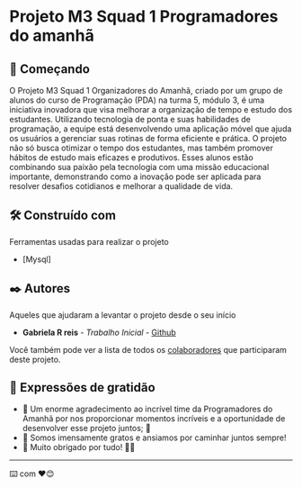 # Projeto M3 Squad 1 Programadores do amanhã

## 🚀 Começando

O Projeto M3 Squad 1 Organizadores do Amanhã, criado por um grupo de alunos do curso de Programação (PDA) na turma 5, módulo 3, é uma iniciativa inovadora que visa melhorar a organização de tempo e estudo dos estudantes. Utilizando tecnologia de ponta e suas habilidades de programação, a equipe está desenvolvendo uma aplicação móvel que ajuda os usuários a gerenciar suas rotinas de forma eficiente e prática. O projeto não só busca otimizar o tempo dos estudantes, mas também promover hábitos de estudo mais eficazes e produtivos. Esses alunos estão combinando sua paixão pela tecnologia com uma missão educacional importante, demonstrando como a inovação pode ser aplicada para resolver desafios cotidianos e melhorar a qualidade de vida.


## 🛠️ Construído com

Ferramentas usadas para realizar o projeto

* [Mysql]


## ✒️ Autores

Aqueles que ajudaram a levantar o projeto desde o seu início

* **Gabriela R reis** - *Trabalho Inicial* - [Github](https://github.com/dev-gabis)

Você também pode ver a lista de todos os [colaboradores](https://github.com/hestturia/Mini-Projeto-M3/graphs/contributors) que participaram deste projeto.

## 🎁 Expressões de gratidão

* 🌟 Um enorme agradecimento ao incrível time da Programadores do Amanhã por nos proporcionar momentos incríveis e a oportunidade de desenvolver esse projeto juntos; 🚀
* 💖 Somos imensamente gratos e ansiamos por caminhar juntos sempre!
* 🌱 Muito obrigado por tudo! 🙌🎉

---
⌨️ com ❤️😊
